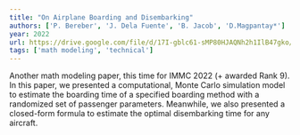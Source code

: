```yaml
---
title: "On Airplane Boarding and Disembarking"
authors: ['P. Bereber', 'J. Dela Fuente', 'B. Jacob', 'D.Magpantay*']
year: 2022
url: https://drive.google.com/file/d/17I-gblc61-sMP80HJAQNh2h1IlB47gko/view?usp=sharing
tags: ['math modeling', 'technical']
---
```


Another math modeling paper, this time for IMMC 2022 (+ awarded Rank 9). In this paper, we presented a computational, Monte Carlo simulation model to estimate the boarding time of a specified boarding method with a randomized set of passenger parameters. Meanwhile, we also presented a closed-form formula to estimate the optimal disembarking time for any aircraft.
